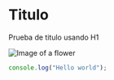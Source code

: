# Titulo
Prueba de titulo usando H1

![Image of a flower](https://purepng.com/public/uploads/large/flower-4ms.png)

``` javascript
console.log("Hello world");
```
